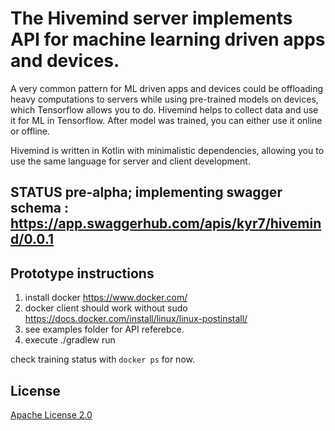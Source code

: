 # The Hivemind server implements API for machine learning driven apps and devices.

A very common pattern for ML driven apps and devices could be offloading heavy computations to servers while using pre-trained models on devices, which Tensorflow allows you to do. Hivemind helps to collect data and use it for ML in Tensorflow. After model was trained, you can either use it online or offline.

Hivemind is written in Kotlin with minimalistic dependencies, allowing you to use the same language for server and client development.

## STATUS pre-alpha; implementing swagger schema : https://app.swaggerhub.com/apis/kyr7/hivemind/0.0.1

## Prototype instructions
1. install docker https://www.docker.com/ 
2. docker client should work without sudo https://docs.docker.com/install/linux/linux-postinstall/
3. see examples folder for API referebce.
4. execute ./gradlew run

check training status with `docker ps`  for now.

## License

[Apache License 2.0](LICENSE)
